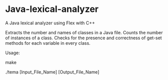 # Java-lexical-analyzer
A Java lexical analyzer using Flex with C++

Extracts the number and names of classes in a Java file.
Counts the number of instances of a class.
Checks for the presence and correctness of get-set methods for each variable in every class.

Usage:
  
  make
  
  ./tema [Input_File_Name] [Output_File_Name]
